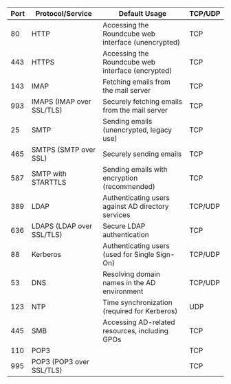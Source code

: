 | **Port** | **Protocol/Service**      | **Default Usage**                                   | **TCP/UDP** |
| -------- | ------------------------- | --------------------------------------------------- | ----------- |
| 80       | HTTP                      | Accessing the Roundcube web interface (unencrypted) | TCP         |
| 443      | HTTPS                     | Accessing the Roundcube web interface (encrypted)   | TCP         |
| 143      | IMAP                      | Fetching emails from the mail server                | TCP         |
| 993      | IMAPS (IMAP over SSL/TLS) | Securely fetching emails from the mail server       | TCP         |
| 25       | SMTP                      | Sending emails (unencrypted, legacy use)            | TCP         |
| 465      | SMTPS (SMTP over SSL)     | Securely sending emails                             | TCP         |
| 587      | SMTP with STARTTLS        | Sending emails with encryption (recommended)        | TCP         |
| 389      | LDAP                      | Authenticating users against AD directory services  | TCP/UDP     |
| 636      | LDAPS (LDAP over SSL/TLS) | Secure LDAP authentication                          | TCP         |
| 88       | Kerberos                  | Authenticating users (used for Single Sign-On)      | TCP/UDP     |
| 53       | DNS                       | Resolving domain names in the AD environment        | TCP/UDP     |
| 123      | NTP                       | Time synchronization (required for Kerberos)        | UDP         |
| 445      | SMB                       | Accessing AD-related resources, including GPOs      | TCP         |
| 110      | POP3                      |                                                     | TCP         |
| 995      | POP3 (POP3 over SSL/TLS)  |                                                     | TCP         |
